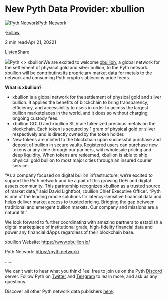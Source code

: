 New Pyth Data Provider: xbullion
================================

[![Pyth Network](https://miro.medium.com/v2/resize:fill:88:88/1*rdK3rHcWpkge6BRQRIwBjA.jpeg)](/?source=post_page-----216aabc76625--------------------------------)[Pyth Network](/?source=post_page-----216aabc76625--------------------------------)

·[Follow](https://medium.com/m/signin?actionUrl=https%3A%2F%2Fmedium.com%2F_%2Fsubscribe%2Fuser%2Ff55fccc0ad62&operation=register&redirect=https%3A%2F%2Fpythnetwork.medium.com%2Fnew-pyth-data-provider-xbullion-216aabc76625&user=Pyth+Network&userId=f55fccc0ad62&source=post_page-f55fccc0ad62----216aabc76625---------------------post_header-----------)

2 min read·Apr 21, 20221

[Listen](https://medium.com/m/signin?actionUrl=https%3A%2F%2Fmedium.com%2Fplans%3Fdimension%3Dpost_audio_button%26postId%3D216aabc76625&operation=register&redirect=https%3A%2F%2Fpythnetwork.medium.com%2Fnew-pyth-data-provider-xbullion-216aabc76625&source=-----216aabc76625---------------------post_audio_button-----------)Share

![](https://miro.medium.com/v2/resize:fit:1400/1*K8M-TMrCbdbcm-7o8rRLqw.jpeg)Pyth <> xbullionWe are excited to welcome [xbullion](https://www.xbullion.io/), a global network for the settlement of physical gold and silver bullion, to the Pyth network. xbullion will be contributing its proprietary market data for metals to the network and consuming Pyth crypto stablecoins price feeds.

**What is xbullion?**

* xbullion is a global network for the settlement of physical gold and silver bullion. It applies the benefits of blockchain to bring transparency, efficiency, and accessibility to users in order to access the largest bullion marketplaces in the world, and it does so without charging ongoing custody fees.
* xbullion GOLD and xbullion SILV are tokenized precious metals on the blockchain. Each token is secured by 1 gram of physical gold or silver respectively and is directly owned by the token holder.
* New tokens are minted to the blockchain upon successful purchase and deposit of bullion in secure vaults. Registered users can purchase new tokens at any time through our partners, with wholesale pricing and deep liquidity. When tokens are redeemed, xbullion is able to ship physical gold bullion to most major cities through an insured courier service.

“As a company focused on digital bullion infrastructure, we’re excited to support the Pyth network and be a part of this growing DeFi and digital assets community. This partnership recognizes xbullion as a trusted source of market data,” said David Lightfoot, xbullion Chief Executive Officer. “Pyth is one of the leading oracle solutions for latency-sensitive financial data and helps deliver market access to trusted pricing. Bridging the gap between traditional and emergent bullion markets. Our company and missions are a natural fit.”

We look forward to further coordinating with amazing partners to establish a digital marketplace of institutional grade, high-fidelity financial data and power any financial dApps regardless of their blockchain base.

xbullion Website: <https://www.xbullion.io/>

Pyth Network: <https://pyth.network/>

……

We can’t wait to hear what you think! Feel free to join us on the Pyth [Discord](https://discord.gg/Ff2XDydUhu) server. Follow Pyth on [Twitter](https://twitter.com/PythNetwork) and [Telegram](https://t.me/Pyth_Network) to learn more, and ask us any questions.

Discover all other Pyth network data publishers [here](https://pyth.network/publishers/).

